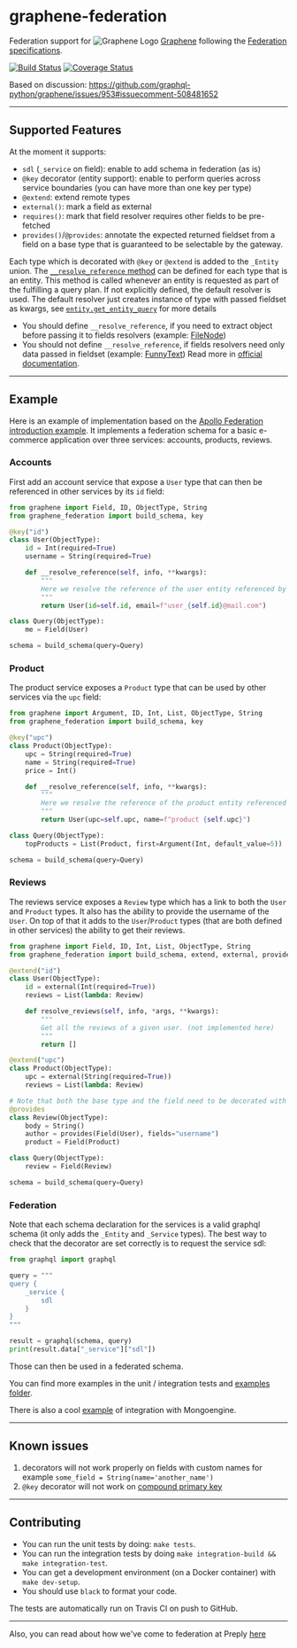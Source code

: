 # graphene-federation

Federation support for ![Graphene Logo](http://graphene-python.org/favicon.png) [Graphene](http://graphene-python.org) following the [Federation specifications](https://www.apollographql.com/docs/apollo-server/federation/federation-spec/).

[![Build Status][build-image]][build-url]
[![Coverage Status][coveralls-image]][coveralls-url]

[build-image]: https://github.com/loft-orbital/graphene-federation/workflows/Unit%20Tests/badge.svg?branch=loft-master
[build-url]: https://github.com/loft-orbital/graphene-federation/actions
[coveralls-image]: https://coveralls.io/repos/github/tcleonard/graphene-federation/badge.svg?branch=loft-master
[coveralls-url]: https://coveralls.io/repos/github/tcleonard/graphene-federation?branch=loft-master


Based on discussion: https://github.com/graphql-python/graphene/issues/953#issuecomment-508481652

------------------------

## Supported Features

At the moment it supports:

* `sdl` (`_service` on field): enable to add schema in federation (as is)
* `@key` decorator (entity support): enable to perform queries across service boundaries (you can have more than one key per type)
* `@extend`: extend remote types
* `external()`: mark a field as external
* `requires()`: mark that field resolver requires other fields to be pre-fetched
* `provides()`/`@provides`: annotate the expected returned fieldset from a field on a base type that is guaranteed to be selectable by the gateway.

Each type which is decorated with `@key` or `@extend` is added to the `_Entity` union.
The [`__resolve_reference` method](https://www.apollographql.com/docs/federation/api/apollo-federation/#__resolvereference) can be defined for each type that is an entity.
This method is called whenever an entity is requested as part of the fulfilling a query plan.
If not explicitly defined, the default resolver is used.
The default resolver just creates instance of type with passed fieldset as kwargs, see [`entity.get_entity_query`](graphene_federation/entity.py) for more details
* You should define `__resolve_reference`, if you need to extract object before passing it to fields resolvers (example: [FileNode](integration_tests/service_b/src/schema.py))
* You should not define `__resolve_reference`, if fields resolvers need only data passed in fieldset (example: [FunnyText](integration_tests/service_a/src/schema.py))
Read more in [official documentation](https://www.apollographql.com/docs/apollo-server/api/apollo-federation/#__resolvereference).

------------------------

## Example

Here is an example of implementation based on the [Apollo Federation introduction example](https://www.apollographql.com/docs/federation/).
It implements a federation schema for a basic e-commerce application over three services: accounts, products, reviews.

### Accounts
First add an account service that expose a `User` type that can then be referenced in other services by its `id` field:

```python
from graphene import Field, ID, ObjectType, String
from graphene_federation import build_schema, key

@key("id")
class User(ObjectType):
    id = Int(required=True)
    username = String(required=True)

    def __resolve_reference(self, info, **kwargs):
        """
        Here we resolve the reference of the user entity referenced by its `id` field.
        """
        return User(id=self.id, email=f"user_{self.id}@mail.com")

class Query(ObjectType):
    me = Field(User)

schema = build_schema(query=Query)
```

### Product
The product service exposes a `Product` type that can be used by other services via the `upc` field:

```python
from graphene import Argument, ID, Int, List, ObjectType, String
from graphene_federation import build_schema, key

@key("upc")
class Product(ObjectType):
    upc = String(required=True)
    name = String(required=True)
    price = Int()

    def __resolve_reference(self, info, **kwargs):
        """
        Here we resolve the reference of the product entity referenced by its `upc` field.
        """
        return User(upc=self.upc, name=f"product {self.upc}")

class Query(ObjectType):
    topProducts = List(Product, first=Argument(Int, default_value=5))

schema = build_schema(query=Query)
```

### Reviews
The reviews service exposes a `Review` type which has a link to both the `User` and `Product` types.
It also has the ability to provide the username of the `User`.
On top of that it adds to the `User`/`Product` types (that are both defined in other services) the ability to get their reviews.

```python
from graphene import Field, ID, Int, List, ObjectType, String
from graphene_federation import build_schema, extend, external, provides

@extend("id")
class User(ObjectType):
    id = external(Int(required=True))
    reviews = List(lambda: Review)

    def resolve_reviews(self, info, *args, **kwargs):
        """
        Get all the reviews of a given user. (not implemented here)
        """
        return []

@extend("upc")
class Product(ObjectType):
    upc = external(String(required=True))
    reviews = List(lambda: Review)

# Note that both the base type and the field need to be decorated with `provides` (on the field itself you need to specify which fields get provided).
@provides
class Review(ObjectType):
    body = String()
    author = provides(Field(User), fields="username")
    product = Field(Product)

class Query(ObjectType):
    review = Field(Review)

schema = build_schema(query=Query)
```

### Federation

Note that each schema declaration for the services is a valid graphql schema (it only adds the `_Entity` and `_Service` types).
The best way to check that the decorator are set correctly is to request the service sdl:

```python
from graphql import graphql

query = """
query {
    _service {
        sdl
    }
}
"""

result = graphql(schema, query)
print(result.data["_service"]["sdl"])
```

Those can then be used in a federated schema.

You can find more examples in the unit / integration tests and [examples folder](examples/).

There is also a cool [example](https://github.com/preply/graphene-federation/issues/1) of integration with Mongoengine.

------------------------

## Known issues

1. decorators will not work properly on fields with custom names for example `some_field = String(name='another_name')`
1. `@key` decorator will not work on [compound primary key](https://www.apollographql.com/docs/federation/entities/#defining-a-compound-primary-key)

------------------------

## Contributing

* You can run the unit tests by doing: `make tests`.
* You can run the integration tests by doing `make integration-build && make integration-test`.
* You can get a development environment (on a Docker container) with `make dev-setup`.
* You should use `black` to format your code.

The tests are automatically run on Travis CI on push to GitHub.

---------------------------

Also, you can read about how we've come to federation at Preply [here](https://medium.com/preply-engineering/apollo-federation-support-in-graphene-761a0512456d)
